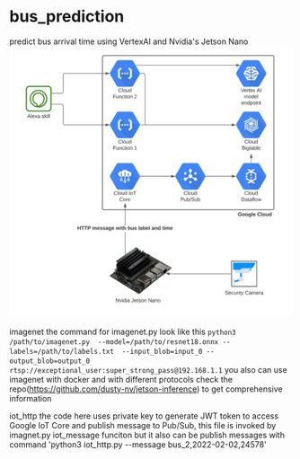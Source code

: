 # bus_prediction
predict bus arrival time using VertexAI and Nvidia's Jetson Nano
![Infra architecture](architecture_diagram.png)

imagenet
the command for imagenet.py look like this
`python3 /path/to/imagenet.py  --model=/path/to/resnet18.onnx --labels=/path/to/labels.txt  --input_blob=input_0 --output_blob=output_0 rtsp://exceptional_user:super_strong_pass@192.168.1.1`
you also can use imagenet with docker and with different protocols check the repo(https://github.com/dusty-nv/jetson-inference) to get comprehensive information

iot_http 
the code here uses private key to generate JWT token to access Google IoT Core and publish message to Pub/Sub, this file is invoked by imagnet.py iot_message funciton but it also can be publish messages with command
'python3 iot_http.py --message bus_2,2022-02-02,24578'
